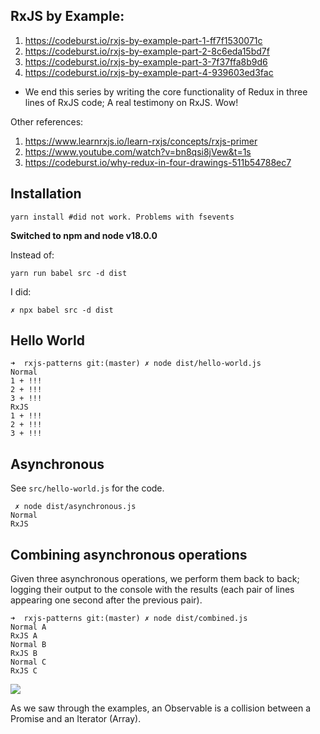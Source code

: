 ## RxJS by Example:

1. https://codeburst.io/rxjs-by-example-part-1-ff7f1530071c
2. https://codeburst.io/rxjs-by-example-part-2-8c6eda15bd7f
3. https://codeburst.io/rxjs-by-example-part-3-7f37ffa8b9d6
4. https://codeburst.io/rxjs-by-example-part-4-939603ed3fac 
  * We end this series by writing the core functionality of Redux in three lines of RxJS code; A real testimony on RxJS. Wow!

Other references:

1. https://www.learnrxjs.io/learn-rxjs/concepts/rxjs-primer
2. https://www.youtube.com/watch?v=bn8qsi8jVew&t=1s
3. https://codeburst.io/why-redux-in-four-drawings-511b54788ec7

## Installation
```
yarn install #did not work. Problems with fsevents
```

**Switched to npm and node v18.0.0**

Instead of:

```
yarn run babel src -d dist
```

I did:

```
✗ npx babel src -d dist
```

## Hello World

```
➜  rxjs-patterns git:(master) ✗ node dist/hello-world.js 
Normal
1 + !!!
2 + !!!
3 + !!!
RxJS
1 + !!!
2 + !!!
3 + !!!
```

## Asynchronous

See `src/hello-world.js` for the code.

```
 ✗ node dist/asynchronous.js
Normal
RxJS
```

## Combining asynchronous operations

Given three asynchronous operations, we perform them back to back; logging their output to the console with the results (each pair of lines appearing one second after the previous pair).

```
➜  rxjs-patterns git:(master) ✗ node dist/combined.js 
Normal A
RxJS A
Normal B
RxJS B
Normal C
RxJS C
```

![](https://codeburst.io/rxjs-by-example-part-1-ff7f1530071c)

As we saw through the examples, an Observable is a collision between a Promise and an Iterator (Array). 
